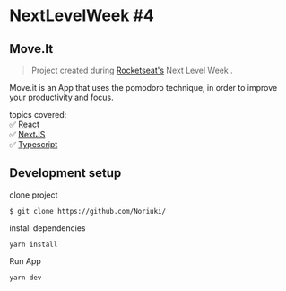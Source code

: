 # NextLevelWeek #4
## Move.It
> Project created during [Rocketseat's](https://rocketseat.com.br/) Next Level Week
.


Move.it is an App that uses the pomodoro technique, in order to improve your productivity and focus.

topics covered:\
:white_check_mark: [React](https://reactjs.org/)\
:white_check_mark: [NextJS](https://nextjs.org/)\
:white_check_mark: [Typescript](https://www.typescriptlang.org/)

## Development setup
clone project

`
$ git clone https://github.com/Noriuki/
`

install dependencies

`
yarn install
`

Run App

`
yarn dev
`
